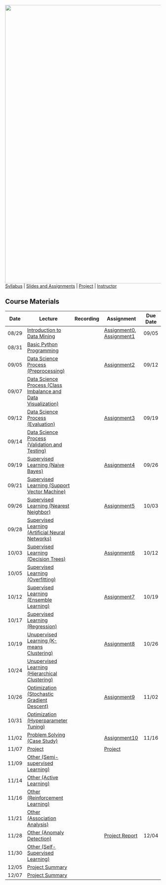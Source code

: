 [<img width=900 src="img/title.png?raw=yes">](README.md)   
[Syllabus](README.md) |
[Slides and Assignments](assignments/README.md) |
[Project](project.md) |
[Instructor](http://zhe-yu.github.io) 

## Course Materials

| Date  | Lecture                                                                                                                                                               | Recording | Assignment                                                                                                                                                               | Due Date |
|-------|-----------------------------------------------------------------------------------------------------------------------------------------------------------------------|-----------|--------------------------------------------------------------------------------------------------------------------------------------------------------------------------|----------|
| 08/29 | [Introduction to Data Mining](https://docs.google.com/presentation/d/1dmw__r18lqC0m9f3g4BmrRNNL_lBQeoQ1zFRtCfj3HY/edit?usp=sharing)                                   |           | [Assignment0](assignments/assignment0.md), [Assignment1](assignments/assignment1.md) | 09/05    |
| 08/31 | [Basic Python Programming](https://docs.google.com/presentation/d/1etj8YzgdnxD3tpYzRlynIZDCcfzAZbJUVB51UGaHkJQ/edit?usp=sharing)                                      |           |                                                                                                                                                                          |          |
| 09/05 | [Data Science Process (Preprocessing)](https://docs.google.com/presentation/d/1rx8RinmbzJxc7ptfgQJ17ou7BRYG_JFIcGmXzqq6qM8/edit?usp=sharing)                          |           | [Assignment2](assignments/assignment2.md)                                                                                      | 09/12    |
| 09/07 | [Data Science Process (Class Imbalance and Data Visualization)](https://docs.google.com/presentation/d/1-sOXnrwrHapYqbS4CMm7OCr8fOIxQOzbOBUFPCmrl7E/edit?usp=sharing) |           |                                                                                                                                                                          |          |
| 09/12 | [Data Science Process (Evaluation)](https://docs.google.com/presentation/d/11gk6KCGuNgdqSV8k6dHEoWRNhYYExAnF5l16pA2LuFc/edit?usp=sharing)                             |           | [Assignment3](assignments/assignment3.md)                                                                                      | 09/19    |
| 09/14 | [Data Science Process (Validation and Testing)](https://docs.google.com/presentation/d/1g_7KYcv4qT27j6Kd8eagK1fEhr6rUGlXnJuNxZ3KTm8/edit?usp=sharing)                 |           |                                                                                                                                                                          |          |
| 09/19 | [Supervised Learning (Naive Bayes)](https://docs.google.com/presentation/d/1tFAiKOXhGZY_3cn3B6Hhnv6IN4I3WAcRdEWHjWfKj7E/edit?usp=sharing)                             |           | [Assignment4](assignments/assignment4.md)                                                                                      | 09/26    |
| 09/21 | [Supervised Learning (Support Vector Machine)](https://docs.google.com/presentation/d/1pVUS4oO4W9064SMW-4IhqguGUZgiUJTHeQ_GSbNxvqU/edit?usp=sharing)                  |           |                                                                                                                                                                          |          |
| 09/26 | [Supervised Learning (Nearest Neighbor)](https://docs.google.com/presentation/d/18Ko8AwpP_IIYODpy3BneUgMslGVuP2hNc-okBrMVHmY/edit?usp=sharing)                        |           | [Assignment5](assignments/assignment5.md)                                                                                      | 10/03    |
| 09/28 | [Supervised Learning (Artificial Neural Networks)](https://docs.google.com/presentation/d/12YDV1oa8XS5NkdtPtNzP4vxBnzTzaFJVT5X0d7LJsqE/edit?usp=sharing)              |           |                                                                                                                                                                          |          |
| 10/03 | [Supervised Learning (Decision Trees)](https://docs.google.com/presentation/d/14clmZ2QLNvlAc8S8rIO6nifu8iBH2kPP88QfMi3B54Q/edit?usp=sharing)                          |           | [Assignment6](assignments/assignment6.md)                                                                                      | 10/12    |
| 10/05 | [Supervised Learning (Overfitting)](https://docs.google.com/presentation/d/17NVV-nOF1NpR5M2Ordhbb51tyQyri-vfVi9krvi5CXc/edit?usp=sharing)                             |           |                                                                                                                                                                          |          |
| 10/12 | [Supervised Learning (Ensemble Learning)](https://docs.google.com/presentation/d/1V2q1tP_1NeR5hVveB_hp5aPpVx1C3n1PD-bxv8VJzb8/edit?usp=sharing)                       |           | [Assignment7](assignments/assignment7.md)                                                                                      | 10/19    |
| 10/17 | [Supervised Learning (Regression)](https://docs.google.com/presentation/d/1_AAhaaOI04so53R0KlxB6J45IZnTIvA8wLw8rlBNdNQ/edit?usp=sharing)                              |           |                                                                                                                                                                          |          |
| 10/19 | [Unupervised Learning (K-means Clustering)](https://docs.google.com/presentation/d/10Aps6HwM3L0_N0yv-qrsPgdJsKCAWLSh5lQl0TkKBwA/edit?usp=sharing)                     |           | [Assignment8](assignments/assignment8.md)                                                                                      | 10/26    |
| 10/24 | [Unupervised Learning (Hierarchical Clustering)](https://docs.google.com/presentation/d/1vm2Z6AMs51vY8_aIWcOKBVYdcT7V-4sKOIRYW_GOGmQ/edit?usp=sharing)                |           |                                                                                                                                                                          |          |
| 10/26 | [Optimization (Stochastic Gradient Descent)](https://docs.google.com/presentation/d/1cLT4nOwujE6FkXiJ8CTw3eiP8SfZDUzWp20nRdVpUrs/edit?usp=sharing)                    |           | [Assignment9](assignments/assignment9.md)                                                                                      | 11/02    |
| 10/31 | [Optimization (Hyperparameter Tuning)](https://docs.google.com/presentation/d/1w8TVO3AwWrDeY65sDqWxJaHOUjg4tyfbfYfchxHBZH4/edit?usp=sharing)                          |           |                                                                                                                                                                          |          |
| 11/02 | [Problem Solving (Case Study)](https://docs.google.com/presentation/d/1j3tY_RmdBkbZQcqGQ237Hj4lMs0xsRrN4Q6mhoVHcKo/edit?usp=sharing)                                  |           | [Assignment10](assignments/assignment10.md)                                                                                    | 11/16    |
| 11/07 | [Project](https://docs.google.com/presentation/d/1Fk6CFkC1hyh32b865yctrsSVgHUZXvJsNJklhQdyeiQ/edit?usp=sharing)                                                       |           | [Project](assignments/project.md)                                                                                              |          |
| 11/09 | [Other (Semi-supervised Learning)](https://docs.google.com/presentation/d/1Sh_hffzSL3s1uN1JXz5MumxPlhxcXM3fqAqel4MaogI/edit?usp=sharing)                              |           |                                                                                                                                                                          |          |
| 11/14 | [Other (Active Learning)](https://docs.google.com/presentation/d/1rJTOuDhh9qLGhww-_7P8UiafHYuEMbBpxPR2gVBrCMQ/edit?usp=sharing)                                       |           |                                                                                                                                                                          |          |
| 11/16 | [Other (Reinforcement Learning)](https://docs.google.com/presentation/d/17V9bAffgtSUKe7cqTm3WobFMAS51d5mBIT9nwKpFNgI/edit?usp=sharing)                                |           |                                                                                                                                                                          |          |
| 11/21 | [Other (Association Analysis)](https://docs.google.com/presentation/d/1ruSaePGSPxtE1sYTU-D5NnsY0YoM_mA0VYPmJNydJZY/edit?usp=sharing)                                  |           |                                                                                                                                                                          |          |
| 11/28 | [Other (Anomaly Detection)](https://docs.google.com/presentation/d/14RnqD26KPFwOTTMURgBUW_n4zAYPDLq-9YsdeI3B9p0/edit?usp=sharing)                                     |           | [Project Report](https://docs.google.com/presentation/d/1mU_p8OV6qT8T7Z2lLxyF1T6HRlMOQpuiAEiEizBfCoM/edit?usp=sharing)                                                   | 12/04  |
| 11/30 | [Other (Self-Supervised Learning)](https://docs.google.com/presentation/d/19_82SE0_Essj2vbk_RUaRa3eXHlZSA2oYwb21_IbXJw/edit?usp=sharing)                              |           |                                                                                                                                                                          |          |
| 12/05 | [Project Summary](https://docs.google.com/spreadsheets/d/1K-6ivZQALvivG2IOwIXAXR3Vh46nlwasxV0KAIZVzCM/edit#gid=0)                                               |           |                                                                                                                                                             |          |
| 12/07 | [Project Summary]()                                               |           |                                                                                                                                                                          |          |
